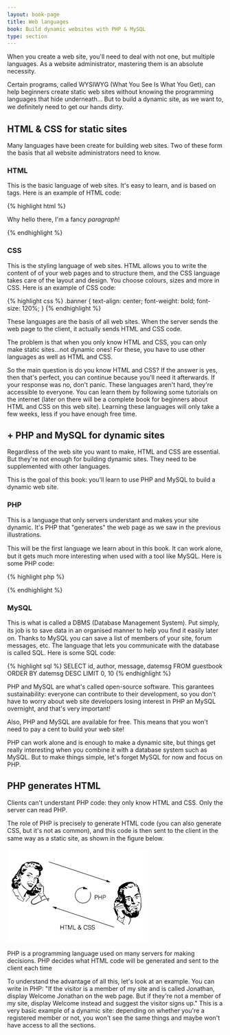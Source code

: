 ```yaml
---
layout: book-page
title: Web languages
book: Build dynamic websites with PHP & MySQL
type: section
---
```


When you create a web site, you'll need to deal with not one, but multiple languages. As a website administrator, mastering them is an absolute necessity.

Certain programs, called WYSIWYG (What You See Is What You Get), can help beginners create static web sites without knowing the programming languages that hide underneath… But to build a dynamic site, as we want to, we deﬁnitely need to get our hands dirty.

## HTML & CSS for static sites
Many languages have been create for building web sites. Two of these form the basis that all website administrators need to know.

### HTML
This is the basic language of web sites. It's easy to learn, and is based on tags. Here is an example of HTML code: 

{% highlight html %}
<p>Why hello there, I'm a fancy <em>paragraph</em>!</p>
{% endhighlight %}

### CSS
This is the styling language of web sites. HTML allows you to write the content of of your web pages and to structure them, and the CSS language takes care of the layout and design. You choose colours, sizes and more in CSS. Here is an example of CSS code: 

{% highlight css %}
.banner {
   text-align: center;
   font-weight: bold;
   font-size: 120%;
}
{% endhighlight %}

These languages are the basis of all web sites. When the server sends the web page to the client, it actually sends HTML and CSS code.

The problem is that when you only know HTML and CSS, you can only make static sites…not dynamic ones! For these, you have to use other languages as well as HTML and CSS.

So the main question is do you know HTML and CSS? If the answer is yes, then that's perfect, you can continue because you'll need it afterwards. If your response was no, don't panic. These languages aren't hard, they're accessible to everyone. You can learn them by following some tutorials on the internet (later on there will be a complete book for beginners about HTML and CSS on this web site). Learning these languages will only take a few weeks, less if you have enough free time.

## + PHP and MySQL for dynamic sites
Regardless of the web site you want to make, HTML and CSS are essential. But they're not enough for building dynamic sites. They need to be supplemented with other languages.

This is the goal of this book: you'll learn to use PHP and MySQL to build a dynamic web site.

### PHP
This is a language that only servers understant and makes your site dynamic. It's PHP that "generates" the web page as we saw in the previous illustrations.

This will be the ﬁrst language we learn about in this book. It can work alone, but it gets much more interesting when used with a tool like MySQL. Here is some PHP code:

{% highlight php %}
<?php 
echo "You are visitor n° " . $num_visitors; 
?>
{% endhighlight %}

### MySQL
This is what is called a DBMS (Database Management System). Put simply, its job is to save data in an organised manner to help you ﬁnd it easily later on. Thanks to MySQL you can save a list of members of your site, forum messages, etc. The language that lets you communicate with the database is called SQL. Here is some SQL code:

{% highlight sql %}
SELECT id, author, message, datemsg FROM guestbook ORDER BY datemsg DESC LIMIT 0, 10
{% endhighlight %}

PHP and MySQL are what's called open-source software. This garantees sustainability: everyone can contribute to their development, so you don't have to worry about web site developers losing interest in PHP an MySQL overnight, and that's very important!

Also, PHP and MySQL are available for free. This means that you won't need to pay a cent to build your web site!

PHP can work alone and is enough to make a dynamic site, but things get really interesting when you combine it with a database system such as MySQL. But to make things simple, let's forget MySQL for now and focus on PHP.


## PHP generates HTML
Clients can't understant PHP code: they only know HTML and CSS. Only the server can read PHP.

The role of PHP is precisely to generate HTML code (you can also generate CSS, but it's not as common), and this code is then sent to the client in the same way as a static site, as shown in the ﬁgure below.

<img class="figure-left" src="/assets/media/diagram-php-generation.gif" alt="Diagram of php generation" />

PHP is a programming language used on many servers for making decisions. PHP decides what HTML code will be generated and sent to the client each time

To understand the advantage of all this, let's look at an example. You can write in PHP: "If the visitor is a member of my site and is called Jonathan, display Welcome Jonathan on the web page. But if they're not a member of my site, display Welcome instead and suggest the visitor signs up."
This is a very basic example of a dynamic site: depending on whether you're a registered member or not, you won't see the same things and maybe won't have access to all the sections.
